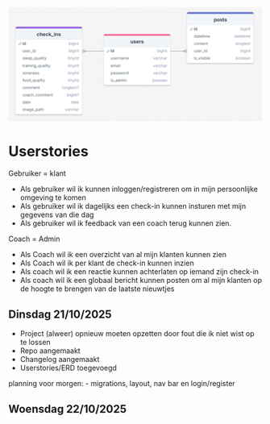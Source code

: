 ![ERD afbeelding](images/image.png)

# Userstories

Gebruiker = klant
 - Als gebruiker wil ik kunnen inloggen/registreren om in mijn persoonlijke omgeving te komen
 - Als gebruiker wil ik dagelijks een check-in kunnen insturen met mijn gegevens van die dag
 - Als gebruiker wil ik feedback van een coach terug kunnen zien.

Coach = Admin
 - Als Coach wil ik een overzicht van al mijn klanten kunnen zien
 - Als Coach wil ik per klant de check-in kunnen inzien
 - Als coach wil ik een reactie kunnen achterlaten op iemand zijn check-in
 - Als coach wil ik een globaal bericht kunnen posten om al mijn klanten op de hoogte te brengen van de laatste nieuwtjes

## Dinsdag 21/10/2025
 - Project (alweer) opnieuw moeten opzetten door fout die ik niet wist op te lossen
 - Repo aangemaakt
 - Changelog aangemaakt
 - Userstories/ERD toegevoegd
 
planning voor morgen:
    - migrations, layout, nav bar en login/register

Woensdag 22/10/2025
 - 
